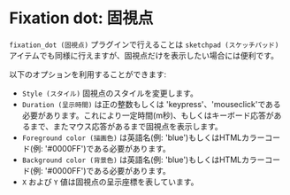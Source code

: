 # Fixation dot: 固視点

`fixation_dot (固視点)` プラグインで行えることは `sketchpad (スケッチパッド)` アイテムでも同様に行えますが、固視点だけを表示したい場合には便利です。

以下のオプションを利用することができます:

- `Style (スタイル)` 固視点のスタイルを変更します。
- `Duration (呈示時間)` は正の整数もしくは 'keypress'、'mouseclick'である必要があります。これにより一定時間(m秒)、もしくはキーボード応答があるまで、またマウス応答があるまで固視点を表示します。
- `Foreground color (描画色)` は英語名(例: 'blue')もしくはHTMLカラーコード(例: '#0000FF')である必要があります。
- `Background color (背景色)` は英語名(例: 'blue')もしくはHTMLカラーコード(例: '#0000FF')である必要があります。
- `X` および `Y` 値は固視点の呈示座標を表しています。
